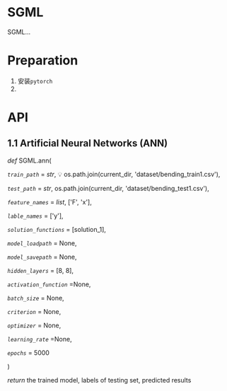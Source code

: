 # SGML

SGML...

# Preparation

1. 安装`pytorch`
2.


# API
## 1.1 Artificial Neural Networks (ANN)

*def*   SGML.ann(

*`train_path`* = *str*, 💡 os.path.join(current_dir, 'dataset/bending_train1.csv'),

*`test_path`* = *str*, os.path.join(current_dir, 'dataset/bending_test1.csv'),

*`feature_names`* = *list*, ['F', 'x'],

*`lable_names`* = ['y'],

*`solution_functions`* = [solution_1],

*`model_loadpath`* = None,

*`model_savepath`* = None,

*`hidden_layers`* = [8, 8],

*`activation_function`*  =None,

*`batch_size`* = None,

*`criterion`* = None,

*`optimizer`* = None,

*`learning_rate`*  =None,

*`epochs`* = 5000

)

*return* the trained model, labels of testing set, predicted results





